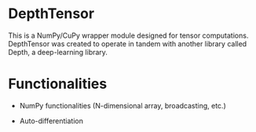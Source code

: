 # DepthTensor
This is a NumPy/CuPy wrapper module designed for tensor computations. DepthTensor was created to operate in tandem with another library called Depth, a deep-learning library.

# Functionalities

* NumPy functionalities (N-dimensional array, broadcasting, etc.)

* Auto-differentiation
